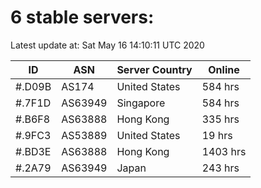 # 6 stable servers:

Latest update at: Sat May 16 14:10:11 UTC 2020

| ID | ASN | Server Country | Online |
| -- | --- | -------------- | ------ |
| #.D09B | AS174 | United States | 584 hrs |
| #.7F1D | AS63949 | Singapore | 584 hrs |
| #.B6F8 | AS63888 | Hong Kong | 335 hrs |
| #.9FC3 | AS53889 | United States | 19 hrs |
| #.BD3E | AS63888 | Hong Kong | 1403 hrs |
| #.2A79 | AS63949 | Japan | 243 hrs |


